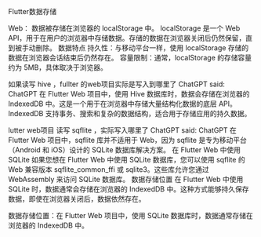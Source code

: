 Flutter数据存储


Web：
数据被存储在浏览器的 localStorage 中。
localStorage 是一个 Web API，用于在用户的浏览器中存储数据。存储的数据在浏览器关闭后仍然保留，直到被手动删除。
数据特点
持久性：与移动平台一样，使用 localStorage 存储的数据在浏览器会话结束后仍然存在。
容量限制：通常，localStorage 的存储容量约为 5MB，具体取决于浏览器。




如果读写 hive ，fullter 的web项目实际是写入到哪里了
ChatGPT said:
ChatGPT
在 Flutter Web 项目中，使用 Hive 数据库时，数据会存储在浏览器的 IndexedDB 中。这是一个用于在浏览器中存储大量结构化数据的底层 API。IndexedDB 支持事务、搜索和复杂的数据结构，适合用于存储应用的持久数据。



lutter web项目 读写 sqflite ，实际写入哪里了
ChatGPT said:
ChatGPT
在 Flutter Web 项目中，sqflite 库并不适用于 Web，因为 sqflite 是专为移动平台（Android 和 iOS）设计的 SQLite 数据库解决方案。
在 Flutter Web 中使用 SQLite
如果您想在 Flutter Web 中使用 SQLite 数据库，您可以使用 sqflite 的 Web 兼容版本 sqflite_common_ffi 或 sqlite3。这些库允许您通过 WebAssembly 来访问 SQLite 数据库。
数据存储位置
在 Flutter Web 中使用 SQLite 时，数据通常会存储在浏览器的 IndexedDB 中。这种方式能够持久保存数据，即使在浏览器关闭后，数据依然存在。

数据存储位置：在 Flutter Web 项目中，使用 SQLite 数据库时，数据通常存储在浏览器的 IndexedDB 中。
